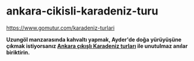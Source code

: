 # ankara-cikisli-karadeniz-turu
https://www.gomutur.com/karadeniz-turlari



**Uzungöl manzarasında kahvaltı yapmak, Ayder'de doğa yürüyüşüne çıkmak istiyorsanız [Ankara çıkışlı Karadeniz turları](https://www.gomutur.com/karadeniz-turlari) ile unutulmaz anılar biriktirin.**
